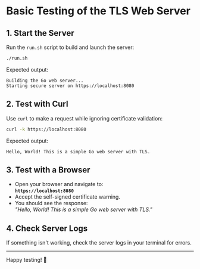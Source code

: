 # Basic Testing of the TLS Web Server

## 1. Start the Server
Run the `run.sh` script to build and launch the server:

```sh
./run.sh
```

Expected output:
```
Building the Go web server...
Starting secure server on https://localhost:8080
```

## 2. Test with Curl
Use `curl` to make a request while ignoring certificate validation:

```sh
curl -k https://localhost:8080
```

Expected output:
```
Hello, World! This is a simple Go web server with TLS.
```

## 3. Test with a Browser
- Open your browser and navigate to:  
  **`https://localhost:8080`**
- Accept the self-signed certificate warning.
- You should see the response:  
  _"Hello, World! This is a simple Go web server with TLS."_

## 4. Check Server Logs
If something isn't working, check the server logs in your terminal for errors.

---
Happy testing! 🚀
